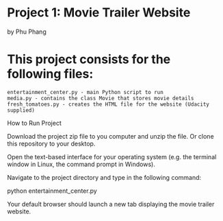 # Project 1: Movie Trailer Website
by Phu Phang



# This project consists for the following files:

    entertainment_center.py - main Python script to run
    media.py - contains the class Movie that stores movie details
    fresh_tomatoes.py - creates the HTML file for the website (Udacity supplied)

How to Run Project

Download the project zip file to you computer and unzip the file. Or clone this repository to your desktop.

Open the text-based interface for your operating system (e.g. the terminal window in Linux, the command prompt in Windows).

Navigate to the project directory and type in the following command:

python entertainment_center.py

Your default browser should launch a new tab displaying the movie trailer website.
